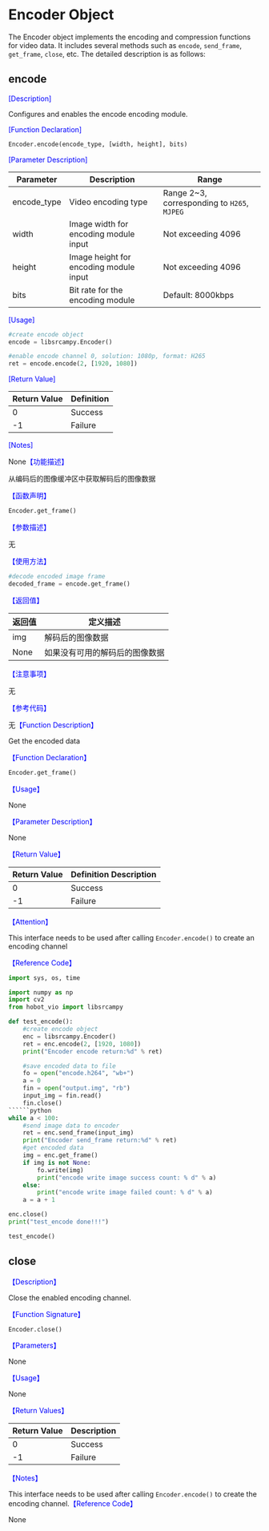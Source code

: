 # Encoder Object

The Encoder object implements the encoding and compression functions for video data. It includes several methods such as `encode`, `send_frame`, `get_frame`, `close`, etc. The detailed description is as follows:

## encode

<font color='Blue'>[Description]</font>

Configures and enables the encode encoding module.

<font color='Blue'>[Function Declaration]</font>

```python
Encoder.encode(encode_type, [width, height], bits)
```

<font color='Blue'>[Parameter Description]</font>  

| Parameter      | Description               | Range                          |
| -------------- | --------------------------| ------------------------------|
| encode_type    | Video encoding type       | Range 2~3, corresponding to `H265`, `MJPEG` |
| width          | Image width for encoding module input | Not exceeding 4096 |
| height         | Image height for encoding module input | Not exceeding 4096 |
| bits           | Bit rate for the encoding module | Default: 8000kbps |

<font color='Blue'>[Usage]</font>

```python
#create encode object
encode = libsrcampy.Encoder()

#enable encode channel 0, solution: 1080p, format: H265
ret = encode.encode(2, [1920, 1080])
```

<font color='Blue'>[Return Value]</font>  

| Return Value | Definition            |                 
| ------------ | -----------------     |
| 0            | Success               |
| -1           | Failure               |

<font color='Blue'>[Notes]</font>

None<font color='Blue'>【功能描述】</font>

从编码后的图像缓冲区中获取解码后的图像数据

<font color='Blue'>【函数声明】</font> 

```python
Encoder.get_frame()
```

<font color='Blue'>【参数描述】</font>  

无

<font color='Blue'>【使用方法】</font> 

```python
#decode encoded image frame
decoded_frame = encode.get_frame()
```

<font color='Blue'>【返回值】</font>  

| 返回值  | 定义描述 |                 
| ------- | ------- |
| img      | 解码后的图像数据  |
| None    | 如果没有可用的解码后的图像数据  |

<font color='Blue'>【注意事项】</font> 

无

<font color='Blue'>【参考代码】</font>  

无<font color='Blue'>【Function Description】</font>

Get the encoded data

<font color='Blue'>【Function Declaration】</font>

```python
Encoder.get_frame()
```

<font color='Blue'>【Usage】</font>

None

<font color='Blue'>【Parameter Description】</font>

None

<font color='Blue'>【Return Value】</font>

| Return Value | Definition Description |                 
| ------ | ----- |
| 0      | Success  |
| -1    | Failure   |

<font color='Blue'>【Attention】</font> 

This interface needs to be used after calling `Encoder.encode()` to create an encoding channel

<font color='Blue'>【Reference Code】</font>  

```python
import sys, os, time

import numpy as np
import cv2
from hobot_vio import libsrcampy

def test_encode():
    #create encode object
    enc = libsrcampy.Encoder()
    ret = enc.encode(2, [1920, 1080])
    print("Encoder encode return:%d" % ret)

    #save encoded data to file
    fo = open("encode.h264", "wb+")
    a = 0
    fin = open("output.img", "rb")
    input_img = fin.read()
    fin.close()
``````python
while a < 100:
    #send image data to encoder
    ret = enc.send_frame(input_img)
    print("Encoder send_frame return:%d" % ret)
    #get encoded data
    img = enc.get_frame()
    if img is not None:
        fo.write(img)
        print("encode write image success count: % d" % a)
    else:
        print("encode write image failed count: % d" % a)
    a = a + 1

enc.close()
print("test_encode done!!!")

test_encode()
```

## close

<font color='Blue'>【Description】</font>

Close the enabled encoding channel.

<font color='Blue'>【Function Signature】</font>  

```python
Encoder.close()
```

<font color='Blue'>【Parameters】</font>  

None

<font color='Blue'>【Usage】</font> 

None

<font color='Blue'>【Return Values】</font>  

| Return Value | Description |
| ------------ | ----------- |
| 0            | Success     |
| -1           | Failure     |

<font color='Blue'>【Notes】</font> 

This interface needs to be used after calling `Encoder.encode()` to create the encoding channel.<font color='Blue'>【Reference Code】</font>  

None